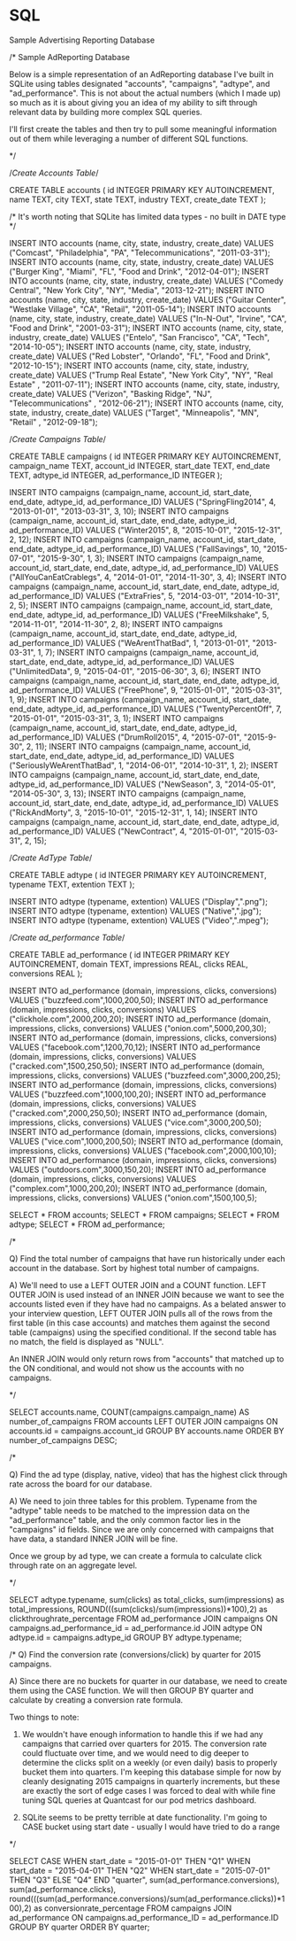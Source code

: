 # SQL
Sample Advertising Reporting Database

/* Sample AdReporting Database 

Below is a simple representation of an AdReporting database I've built in SQLite using tables designated "accounts", "campaigns", "adtype", and "ad_performance". This is not about the actual numbers (which I made up) so much as it is about giving you an idea of my ability to sift through relevant data by building more complex SQL queries.

I'll first create the tables and then try to pull some meaningful information out of them while leveraging a number of different SQL functions.

*/


/*Create Accounts Table*/

CREATE TABLE accounts (
    id INTEGER PRIMARY KEY AUTOINCREMENT,
    name TEXT,
    city TEXT,
    state TEXT,
    industry TEXT,
    create_date TEXT
    );

/* It's worth noting that SQLite has limited data types - no built in DATE type */

INSERT INTO accounts (name, city, state, industry, create_date) VALUES ("Comcast", "Philadelphia", "PA", "Telecommunications", "2011-03-31");
INSERT INTO accounts (name, city, state, industry, create_date) VALUES ("Burger King", "Miami", "FL", "Food and Drink", "2012-04-01");
INSERT INTO accounts (name, city, state, industry, create_date) VALUES ("Comedy Central", "New York City", "NY", "Media", "2013-12-21");
INSERT INTO accounts (name, city, state, industry, create_date) VALUES ("Guitar Center", "Westlake Village", "CA", "Retail", "2011-05-14");
INSERT INTO accounts (name, city, state, industry, create_date) VALUES ("In-N-Out", "Irvine", "CA", "Food and Drink", "2001-03-31");
INSERT INTO accounts (name, city, state, industry, create_date) VALUES ("Entelo", "San Francisco", "CA", "Tech", "2014-10-05");
INSERT INTO accounts (name, city, state, industry, create_date) VALUES ("Red Lobster", "Orlando", "FL", "Food and Drink", "2012-10-15");
INSERT INTO accounts (name, city, state, industry, create_date) VALUES ("Trump Real Estate", "New York City", "NY", "Real Estate" , "2011-07-11");
INSERT INTO accounts (name, city, state, industry, create_date) VALUES ("Verizon", "Basking Ridge", "NJ", "Telecommunications" , "2012-06-21");
INSERT INTO accounts (name, city, state, industry, create_date) VALUES ("Target", "Minneapolis", "MN", "Retail" , "2012-09-18");


/*Create Campaigns Table*/

CREATE TABLE campaigns (
    id INTEGER PRIMARY KEY AUTOINCREMENT,
    campaign_name TEXT,
    account_id INTEGER,
    start_date TEXT,
    end_date TEXT,
    adtype_id INTEGER,
    ad_performance_ID INTEGER
    );

INSERT INTO campaigns (campaign_name, account_id, start_date, end_date, adtype_id, ad_performance_ID) VALUES ("SpringFling2014", 4, "2013-01-01", "2013-03-31", 3, 10);
INSERT INTO campaigns (campaign_name, account_id, start_date, end_date, adtype_id, ad_performance_ID) VALUES ("Winter2015", 8, "2015-10-01", "2015-12-31", 2, 12);
INSERT INTO campaigns (campaign_name, account_id, start_date, end_date, adtype_id, ad_performance_ID) VALUES ("FallSavings", 10, "2015-07-01", "2015-9-30", 1, 3);
INSERT INTO campaigns (campaign_name, account_id, start_date, end_date, adtype_id, ad_performance_ID) VALUES ("AllYouCanEatCrablegs", 4, "2014-01-01", "2014-11-30", 3, 4);
INSERT INTO campaigns (campaign_name, account_id, start_date, end_date, adtype_id, ad_performance_ID) VALUES ("ExtraFries", 5, "2014-03-01", "2014-10-31", 2, 5);
INSERT INTO campaigns (campaign_name, account_id, start_date, end_date, adtype_id, ad_performance_ID) VALUES ("FreeMilkshake", 5, "2014-11-01", "2014-11-30", 2, 8);
INSERT INTO campaigns (campaign_name, account_id, start_date, end_date, adtype_id, ad_performance_ID) VALUES ("WeArentThatBad", 1, "2013-01-01", "2013-03-31", 1, 7);
INSERT INTO campaigns (campaign_name, account_id, start_date, end_date, adtype_id, ad_performance_ID) VALUES ("UnlimitedData", 9, "2015-04-01", "2015-06-30", 3, 6);
INSERT INTO campaigns (campaign_name, account_id, start_date, end_date, adtype_id, ad_performance_ID) VALUES ("FreePhone", 9, "2015-01-01", "2015-03-31", 1, 9);
INSERT INTO campaigns (campaign_name, account_id, start_date, end_date, adtype_id, ad_performance_ID) VALUES ("TwentyPercentOff", 7, "2015-01-01", "2015-03-31", 3, 1);
INSERT INTO campaigns (campaign_name, account_id, start_date, end_date, adtype_id, ad_performance_ID) VALUES ("DrumRoll2015", 4, "2015-07-01", "2015-9-30", 2, 11);
INSERT INTO campaigns (campaign_name, account_id, start_date, end_date, adtype_id, ad_performance_ID) VALUES ("SeriouslyWeArentThatBad", 1, "2014-06-01", "2014-10-31", 1, 2);
INSERT INTO campaigns (campaign_name, account_id, start_date, end_date, adtype_id, ad_performance_ID) VALUES ("NewSeason", 3, "2014-05-01", "2014-05-30", 3, 13);
INSERT INTO campaigns (campaign_name, account_id, start_date, end_date, adtype_id, ad_performance_ID) VALUES ("RickAndMorty", 3, "2015-10-01", "2015-12-31", 1, 14);
INSERT INTO campaigns (campaign_name, account_id, start_date, end_date, adtype_id, ad_performance_ID) VALUES ("NewContract", 4, "2015-01-01", "2015-03-31", 2, 15);


/*Create AdType Table*/

CREATE TABLE adtype (
    id INTEGER PRIMARY KEY AUTOINCREMENT,
    typename TEXT,
    extention TEXT
    );

INSERT INTO adtype (typename, extention) VALUES ("Display",".png");
INSERT INTO adtype (typename, extention) VALUES ("Native",".jpg");
INSERT INTO adtype (typename, extention) VALUES ("Video",".mpeg");


/*Create ad_performance Table*/

CREATE TABLE ad_performance (
    id INTEGER PRIMARY KEY AUTOINCREMENT,
    domain TEXT,
    impressions REAL,
    clicks REAL,
    conversions REAL
    );

INSERT INTO ad_performance (domain, impressions, clicks, conversions) VALUES ("buzzfeed.com",1000,200,50);
INSERT INTO ad_performance (domain, impressions, clicks, conversions) VALUES ("clickhole.com",2000,200,20);
INSERT INTO ad_performance (domain, impressions, clicks, conversions) VALUES ("onion.com",5000,200,30);
INSERT INTO ad_performance (domain, impressions, clicks, conversions) VALUES ("facebook.com",1200,70,12);
INSERT INTO ad_performance (domain, impressions, clicks, conversions) VALUES ("cracked.com",1500,250,50);
INSERT INTO ad_performance (domain, impressions, clicks, conversions) VALUES ("buzzfeed.com",3000,200,25);
INSERT INTO ad_performance (domain, impressions, clicks, conversions) VALUES ("buzzfeed.com",1000,100,20);
INSERT INTO ad_performance (domain, impressions, clicks, conversions) VALUES ("cracked.com",2000,250,50);
INSERT INTO ad_performance (domain, impressions, clicks, conversions) VALUES ("vice.com",3000,200,50);
INSERT INTO ad_performance (domain, impressions, clicks, conversions) VALUES ("vice.com",1000,200,50);
INSERT INTO ad_performance (domain, impressions, clicks, conversions) VALUES ("facebook.com",2000,100,10);
INSERT INTO ad_performance (domain, impressions, clicks, conversions) VALUES ("outdoors.com",3000,150,20);
INSERT INTO ad_performance (domain, impressions, clicks, conversions) VALUES ("complex.com",1000,200,20);
INSERT INTO ad_performance (domain, impressions, clicks, conversions) VALUES ("onion.com",1500,100,5);


SELECT * FROM accounts;
SELECT * FROM campaigns;
SELECT * FROM adtype;
SELECT * FROM ad_performance;

/* 

Q) Find the total number of campaigns that have run historically under each account in the database. Sort by highest total number of campaigns.

A) We'll need to use a LEFT OUTER JOIN and a COUNT function. LEFT OUTER JOIN is used instead of an INNER JOIN because we want to see the accounts listed even if they have had no campaigns. As a belated answer to your interview question, LEFT OUTER JOIN pulls all of the rows from the first table (in this case accounts) and matches them against the second table (campaigns) using the specified conditional. If the second table has no match, the field is displayed as "NULL". 

An INNER JOIN would only return rows from "accounts" that matched up to the ON conditional, and would not show us the accounts with no campaigns. 

*/

SELECT accounts.name, COUNT(campaigns.campaign_name) AS number_of_campaigns FROM accounts
    LEFT OUTER JOIN campaigns
    ON accounts.id = campaigns.account_id
    GROUP BY accounts.name
    ORDER BY number_of_campaigns DESC;
    




/* 

Q) Find the ad type (display, native, video) that has the highest click through rate across the board for our database.


A) We need to join three tables for this problem. Typename from the "adtype" table needs to be matched to the impression data on the "ad_performance" table, and the only common factor lies in the "campaigns" id fields. Since we are only concerned with campaigns that have data, a standard INNER JOIN will be fine.

Once we group by ad type, we can create a formula to calculate click through rate on an aggregate level. 

*/ 

SELECT adtype.typename, sum(clicks) as total_clicks, sum(impressions) as total_impressions, ROUND(((sum(clicks)/sum(impressions))*100),2) as clickthroughrate_percentage FROM ad_performance
    JOIN campaigns
    ON campaigns.ad_performance_id = ad_performance.id
    JOIN adtype
    ON adtype.id = campaigns.adtype_id
    GROUP BY adtype.typename;
    

/* 
Q) Find the conversion rate (conversions/click) by quarter for 2015 campaigns.

A) Since there are no buckets for quarter in our database, we need to create them using the CASE function. We will then GROUP BY quarter and calculate by creating a conversion rate formula.


Two things to note:
1) We wouldn't have enough information to handle this if we had any campaigns that carried over quarters for 2015. The conversion rate could fluctuate over time, and we would need to dig deeper to determine the clicks split on a weekly (or even daily) basis to properly bucket them into quarters. I'm keeping this database simple for now by cleanly designating 2015 campaigns in quarterly increments, but these are exactly the sort of edge cases I was forced to deal with while fine tuning SQL queries at Quantcast for our pod metrics dashboard.

2) SQLite seems to be pretty terrible at date functionality. I'm going to CASE bucket using start date - usually I would have tried to do a range

*/

SELECT 
    CASE
        WHEN start_date = "2015-01-01" THEN "Q1"
        WHEN start_date = "2015-04-01" THEN "Q2"
        WHEN start_date = "2015-07-01" THEN "Q3"
        ELSE "Q4"
    END "quarter",
    sum(ad_performance.conversions),
    sum(ad_performance.clicks),
    round(((sum(ad_performance.conversions)/sum(ad_performance.clicks))*100),2) as conversionrate_percentage
    FROM campaigns
        JOIN ad_performance
        ON campaigns.ad_performance_ID = ad_performance.ID
        GROUP BY quarter
        ORDER BY quarter;
